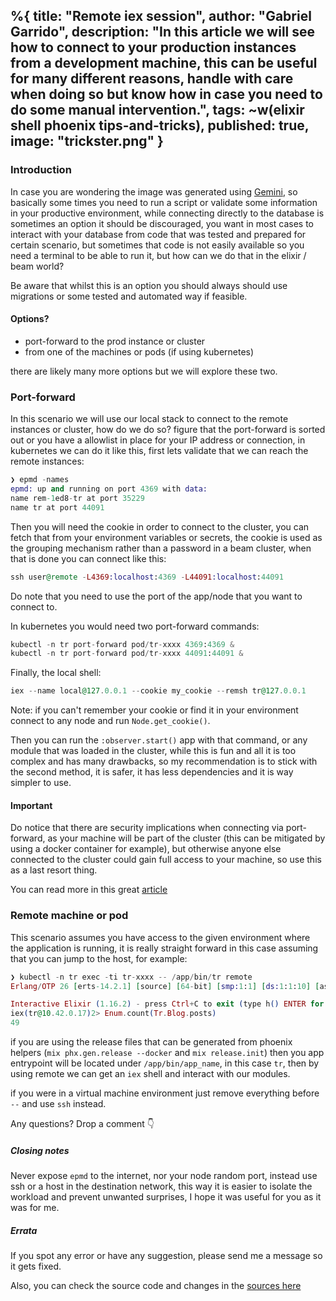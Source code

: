 %{
  title: "Remote iex session",
  author: "Gabriel Garrido",
  description: "In this article we will see how to connect to your production instances from a development machine, this
  can be useful for many different reasons, handle with care when doing so but know how in case you need to do some
  manual intervention.",
  tags: ~w(elixir shell phoenix tips-and-tricks),
  published: true,
  image: "trickster.png"
}
---

### **Introduction**

In case you are wondering the image was generated using [Gemini](https://gemini.google.com), so basically some times you
need to run a script or validate some information in your productive environment, while connecting directly to the
database is sometimes an option it should be discouraged, you want in most cases to interact with your database from
code that was tested and prepared for certain scenario, but sometimes that code is not easily available so you need a
terminal to be able to run it, but how can we do that in the elixir / beam world?

Be aware that whilst this is an option you should always should use migrations or some tested and automated way if
feasible.

#### Options?
* port-forward to the prod instance or cluster
* from one of the machines or pods (if using kubernetes)

there are likely many more options but we will explore these two.

### **Port-forward**
In this scenario we will use our local stack to connect to the remote instances or cluster, how do we do so? figure that
the port-forward is sorted out or you have a allowlist in place for your IP address or connection, in kubernetes we can
do it like this, first lets validate that we can reach the remote instances:
```elixir
❯ epmd -names
epmd: up and running on port 4369 with data:
name rem-1ed8-tr at port 35229
name tr at port 44091
```
Then you will need the cookie in order to connect to the cluster, you can fetch that from your environment variables or
secrets, the cookie is used as the grouping mechanism rather than a password in a beam cluster, when that is done you
can connect like this:
```elixir
ssh user@remote -L4369:localhost:4369 -L44091:localhost:44091
```
Do note that you need to use the port of the app/node that you want to connect to.

In kubernetes you would need two port-forward commands: 
```elixir
kubectl -n tr port-forward pod/tr-xxxx 4369:4369 &
kubectl -n tr port-forward pod/tr-xxxx 44091:44091 &
```

Finally, the local shell:
```elixir
iex --name local@127.0.0.1 --cookie my_cookie --remsh tr@127.0.0.1
```
Note: if you can't remember your cookie or find it in your environment connect to any node and run `Node.get_cookie()`.

Then you can run the `:observer.start()` app with that command, or any module that was loaded in the cluster, while this
is fun and all it is too complex and has many drawbacks, so my recommendation is to stick with the second method, it is
safer, it has less dependencies and it is way simpler to use.

#### **Important** 

Do notice that there are security implications when connecting via port-forward, as your machine will be part of the
cluster (this can be mitigated by using a docker container for example), but otherwise anyone else connected to the
cluster could gain full access to your machine, so use this as a last resort thing.

You can read more in this great [article](https://broot.ca/erlang-remsh-is-dangerous.html)

### **Remote machine or pod**
This scenario assumes you have access to the given environment where the application is running, it is really straight
forward in this case assuming that you can jump to the host, for example:
```elixir
❯ kubectl -n tr exec -ti tr-xxxx -- /app/bin/tr remote
Erlang/OTP 26 [erts-14.2.1] [source] [64-bit] [smp:1:1] [ds:1:1:10] [async-threads:1] [jit]

Interactive Elixir (1.16.2) - press Ctrl+C to exit (type h() ENTER for help)
iex(tr@10.42.0.17)2> Enum.count(Tr.Blog.posts)
49
```
if you are using the release files that can be generated from phoenix helpers (`mix phx.gen.release --docker` and 
`mix release.init`) then you app entrypoint will be located under `/app/bin/app_name`, in this case `tr`, then by using 
remote we can get an `iex` shell and interact with our modules.

if you were in a virtual machine environment just remove everything before `--` and use `ssh` instead.

Any questions? Drop a comment 👇

##### **Closing notes**
Never expose `epmd` to the internet, nor your node random port, instead use ssh or a host in the destination network,
this way it is easier to isolate the workload and prevent unwanted surprises, I hope it was useful for you as it was for
me.
##### **Errata**
If you spot any error or have any suggestion, please send me a message so it gets fixed.

Also, you can check the source code and changes in the [sources here](https://github.com/kainlite/tr)
